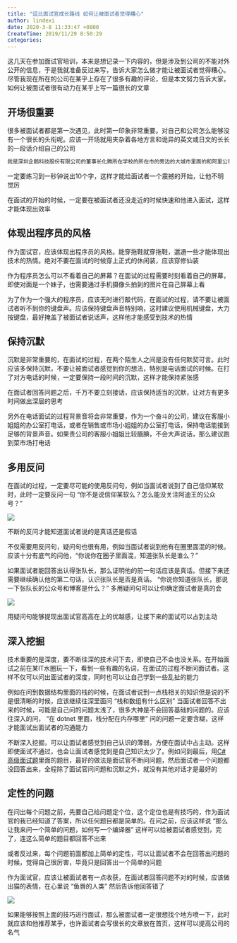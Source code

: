 ```yaml
---
title: "逗比面试官成长路线 如何让被面试者觉得糟心"
author: lindexi
date: 2020-3-8 11:33:47 +0800
CreateTime: 2019/11/29 8:50:29
categories: 
---
```


这几天在参加面试官培训，本来是想记录一下内容的，但是涉及到公司的不能对外公开的信息，于是我就准备反过来写，告诉大家怎么做才能让被面试者觉得糟心。尽管我现在所在的公司在某乎上存在了很多有趣的评论，但是本文努力告诉大家，如何让被面试者很有动力在某乎上写一篇很长的文章

<!--more-->


<!-- CreateTime:2019/11/29 8:50:29 -->

<!-- csdn -->

## 开场很重要

很多被面试者都是第一次遇见，此时第一印象非常重要。对自己和公司怎么能够没有一个很长的头衔呢。应该一开场就用夹杂着各地方言和诡异的英文或日文的长长的一段话介绍自己的公司

```csharp
我是深圳企鹅科技股份有限公司的董事长化腾所在学校的所在市的旁边的大城市里面的和阿里公司有深度合作的伙伴的每天都给滴滴打车公司做出贡献的所在街道的dotnet职业技术学院
```

一定要练习到一秒钟说出10个字，这样才能给面试者一个震撼的开始，让他不明觉厉

在面试的开始的时候，一定要在被面试者还没走近的时候快速和他进入面试，这样才能体现出效率

## 体现出程序员的风格

作为面试官，应该体现出程序员的风格。能穿拖鞋就穿拖鞋，邋遢一些才能体现出技术的热情。绝对不要在面试的时候穿上正式的休闲装，应该穿修仙装

作为程序员怎么可以不看着自己的屏幕？在面试的过程需要时刻看着自己的屏幕，即使对面是一个妹子，也需要通过手机摄像头拍到的图片在自己屏幕上看

为了作为一个强大的程序员，应该无时进行敲代码，在面试的过程，请不要让被面试者听不到你的键盘声。应该保持键盘声音特别响，这时建议使用机械键盘，大力按键盘，最好掩盖了被面试者说话声，这样他才能感受到技术的热情

## 保持沉默

沉默是非常重要的，在面试的过程，在两个陌生人之间是没有任何默契可言。此时应该多保持沉默，不要让被面试者感觉到你的想法，特别是电话面试的时候。在打了对方电话的时候，一定要保持一段时间的沉默，这样才能保持紧张感

在面试者回答问题之后，千万不要立刻接话，应该保持适当的沉默，让对方有更多时间做出深层的思考

另外在电话面试的过程背景音将会非常重要，作为一个奋斗的公司，建议在客服小姐姐的办公室打电话，或者在销售或市场小姐姐的办公室打电话，保持电话能接到足够的背景声音。如果贵公司的客服小姐姐比较腼腆，不会大声说话，那么建议跑到菜市场打电话

## 多用反问

在面试的过程，一定要尽可能的使用反问句，例如当面试者说到了自己信仰某软时，此时一定要反问一句 “你不是说信仰某软么？怎么能没关注阿迪王的公众号？”

![](http://image.acmx.xyz/lindexi%2F201985113622445)

不断的反问才能知道面试者说的是真话还是假话

不仅需要用反问句，疑问句也很有用，例如当面试者说到他有在圈里面混的时候。应该十分有底气的问他，“你说你在圈子里面混，知道张队长是谁么？” 

如果面试者能回答出认得张队长，那么证明他的前一句话应该是真话。但接下来还需要继续确认他的第二句话，认识张队长是否是真话。 “你说你知道张队长，那说一下张队长的公众号和博客是什么？” 多用疑问句可以让你确定面试者是真的会

![](http://image.acmx.xyz/lindexi%2F2019969346936)

用疑问句能够提现出面试官高高在上的优越感，让接下来的面试可以占到主动

## 深入挖掘

技术重要的是深度，要不断往深的技术问下去，即使自己不会也没关系。在开始面试之前在某IT水圈玩一下，看到一些有趣的名词，在面试的过程不断问面试者。这样不仅可以问出面试者的深度，同时也可以让自己学到一些乱扯的能力

例如在问到数据结构里面的栈的时候，在面试者说到一点栈相关的知识但是说的不是很清晰的时候，应该继续往深里面问 “栈和数组有什么区别” 当面试者回答不出来的时候，可能是自己问的问题太浅了，很多大神是不会回答基础的问题的。应该往深入的问， “在 dotnet 里面，栈分配在内存哪里” 问的问题一定要含糊，这样才能面试出面试者的沟通能力

不断深入挖掘，可以让面试者感觉到自己认识的薄弱，方便在面试中占主动。这样即使面试不通过，也会让面试者感觉到是自己知识太少了。例如问到最后，用[C# 高级面试题](https://blog.lindexi.com/post/C-%E9%AB%98%E7%BA%A7%E9%9D%A2%E8%AF%95%E9%A2%98.html )里面的题目，最好的做法是面试官不断问问题，然后面试者一个问题都没回答出来，全程除了面试官问问题和沉默之外，就没有其他对话才是最好的

## 定性的问题

在问出每个问题之前，先要自己给问题定个位，这个定位也是有技巧的，作为面试官的我已经知道了答案，所以任何题目都是简单的。在问之前，应该这样说 “那么让我来问一个简单的问题，如何写一个编译器” 这样可以给被面试者感觉到，完了，连这么简单的题目都回答不出来

或者反过来，每个问题前面都加上简单的定性，可以让面试者不会在回答出问题的时候，觉得自己很厉害，毕竟只是回答出一个简单的问题

作为面试官，应该让被面试者有一点收获，在面试者回答问题不对的时候，应该做出猫的表情，在心里说 “鱼唇的人类” 然后告诉他回答错了

![](https://i.loli.net/2019/09/06/xUlCjWGat3IwNvb.jpg)

如果能够按照上面的技巧进行面试，那么被面试者一定很想找个地方喷一下，此时就应该和他推荐某乎，也许面试者会写很长的文章放在首页，这样可以提高公司的名气

